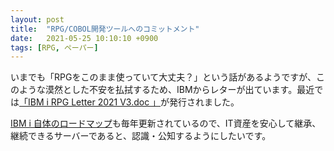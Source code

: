 ```yaml
---
layout: post
title:  "RPG/COBOL開発ツールへのコミットメント"
date:   2021-05-25 10:10:10 +0900
tags: [RPG, ペーパー]
---
```

いまでも「RPGをこのまま使っていて大丈夫？」という話があるようですが、このような漠然とした不安を払拭するため、IBMからレターが出ています。最近では[「IBM i RPG Letter 2021 V3.doc 」](https://community.ibm.com/community/user/power/viewdocument/rpg-community-letter?CommunityKey=f0246bc4-08f3-43c5-a7f8-b6a64d387894)が発行されました。

[IBM i 自体のロードマップ](https://community.ibm.com/community/user/power/blogs/steven-will1/2021/04/26/you-and-i-ibm-i-roadmaps?CommunityKey=f0246bc4-08f3-43c5-a7f8-b6a64d387894)も毎年更新されているので、IT資産を安心して継承、継続できるサーバーであると、認識・公知するようにしたいです。
